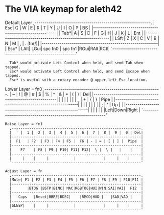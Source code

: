 # The VIA keymap for aleth42

  Default Layer
      ,-----------------------------------------------------------.
      | Esc|  Q |  W |  E |  R |  T |  Y |  U |  I |  O |  P | BS |
      |-----------------------------------------------------------|
      | Tab*|  A |  S |  D |  F |  G |  H |  J |  K |  L | Ent    |
      |-----------------------------------------------------------|
      | LSft   |  Z |  X |  C |  V |  B |  N |  M |  , |  . |fn(/)|
      |-----------------------------------------------------------|
      | Esc* | LAlt| LGui|  spc fn0  |  spc fn1    |RGui|RAlt|RCtl|
      `-----------------------------------------------------------'

      Tab* would activate Left Control when held, and send Tab when tapped.
      Esc* would activate Left Control when held, and send Escape when tapped.
      Esc* is useful with a rotary encoder @ upper-left Esc location.

  Lower Layer = fn0
      ,-----------------------------------------------------------.
      |  ~ |  ! |  @ |  # |  $ |  % |  ^ |  & |  * |  ( |  ) | Del|
      |-----------------------------------------------------------|
      |        |    |    |    |    |     | _ | + | { | } |  Pipe  |
      |-----------------------------------------------------------|
      |          |    |    |    |    |    |   | ;  | '  | Up |    |
      |-----------------------------------------------------------|
      |     |    |     |           |             |Left|Down|Right |
      `-----------------------------------------------------------'

	Raise Layer = fn1
      ,-----------------------------------------------------------.
      |  ` |  1 |  2 |  3 |  4 |  5 |  6 |  7 |  8 |  9 |  0 | Del|
      |-----------------------------------------------------------|
      |  F1   | F2  | F3 | F4 | F5 |  F6 | - | = | [ | ] |  Pipe  |
      |-----------------------------------------------------------|
      |    F7    | F8 | F9 | F10| F11| F12|  \ |  \ |   |    |    |
      |-----------------------------------------------------------|
      |     |    |     |           |             |     |    |     |
      `-----------------------------------------------------------'

	Adjust Layer = fn
      ,-----------------------------------------------------------.
      |Mute| F1 | F2 | F3 | F4 | F5 | F6 | F7 | F8 | F9 | F10|F11 |
      |-----------------------------------------------------------|
      |       |BTOG |BSTP|BINC| MAC|RGBTOG|HUI|WIN|SAI|VAI|  F12  |
      |-----------------------------------------------------------|
      |   Caps   |Reset|BBRE|BDEC|    |RMOD|HUD |   |SAD|VAD |    |
      |-----------------------------------------------------------|
      |SLEEP|    |     |           |             |     |    |     |
      `-----------------------------------------------------------'
 